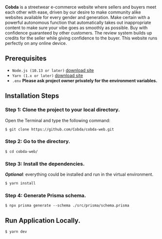 **Cobda** is a streetwear e-commerce website where sellers and buyers meet each other with ease, driven by our desire to make community alike websites available for every gender and generation. Make certain with a powerful autonomous function that automatically takes out inappropriate content to make sure your vibe goes as smoothly as possible. Buy with confidence guaranteed by other customers. The review system builds up credits for the seller while giving confidence to the buyer. This website runs perfectly on any online device.

## Prerequisites

- `Node.js (10.13 or later)` [download site](https://nodejs.org/en/download/package-manager/)
- `Yarn (1.x or later)` [download site](https://yarnpkg.com/getting-started/install)
- `.env` **Please ask project owner privately for the environment variables.**

## Installation Steps

### Step 1: Clone the project to your local directory.

Open the Terminal and type the following command:

    $ git clone https://github.com/Cobda/cobda-web.git

### Step 2: Go to the directory.

    $ cd cobda-web/

### Step 3: Install the dependencies.

**_Optional_**: everything could be installed and run in the virtual environment.

    $ yarn install

### Step 4: Generate Prisma schema.

    $ npx prisma generate --schema ./src/prisma/schema.prisma

## Run Application Locally.

    $ yarn dev
